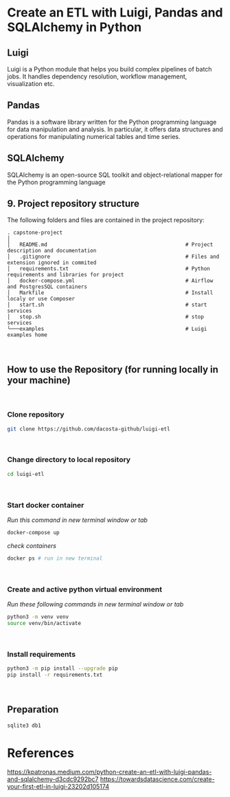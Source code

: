 # Create an ETL with Luigi, Pandas and SQLAlchemy in Python


## Luigi

Luigi is a Python module that helps you build complex pipelines of batch jobs. It handles dependency resolution, workflow management, visualization etc.

## Pandas

Pandas is a software library written for the Python programming language for data manipulation and analysis. In particular, it offers data structures and operations for manipulating numerical tables and time series.

## SQLAlchemy

SQLAlchemy is an open-source SQL toolkit and object-relational mapper for the Python programming language


## 9. Project repository structure

The following folders and files are contained in the project repository:

```
. capstone-project
│
│   README.md                                             # Project description and documentation
│   .gitignore                                            # Files and extension ignored in commited
│   requirements.txt                                      # Python requirements and libraries for project
│   docker-compose.yml                                    # Airflow and PostgresSQL containers
│   Markfile                                              # Install localy or use Composer
│   start.sh                                              # start services
│   stop.sh                                               # stop services
└───examples                                              # Luigi examples home  
```

<br/>

## How to use the Repository (for running locally in your machine)

<br/>

### Clone repository

``` bash
git clone https://github.com/dacosta-github/luigi-etl 
```

<br/>

### Change directory to local repository

```bash
cd luigi-etl
```

<br/>

### Start docker container

_Run this command in new terminal window or tab_

```bash
docker-compose up
```

_check containers_
```bash
docker ps # run in new terminal
```

<br/>

### Create and active python virtual environment

_Run these following commands in new terminal window or tab_
```bash
python3 -m venv venv            
source venv/bin/activate 
```

<br/>
   
### Install requirements

```bash
python3 -m pip install --upgrade pip
pip install -r requirements.txt  
```

<br/>

## Preparation

```bash
sqlite3 db1
```

# References

https://kpatronas.medium.com/python-create-an-etl-with-luigi-pandas-and-sqlalchemy-d3cdc9292bc7
https://towardsdatascience.com/create-your-first-etl-in-luigi-23202d105174

